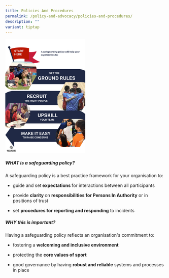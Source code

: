 ```yaml
---
title: Policies And Procedures
permalink: /policy-and-advocacy/policies-and-procedures/
description: ""
variant: tiptap
---
```

<p></p><div class="isomer-image-wrapper"><img style="width: 50%;" height="auto" width="100%" alt="Policy Map" src="/images/Policy_Benefits.png"></div><h5><strong>WHAT is a safeguarding policy?</strong></h5><p>A safeguarding policy is a best practice framework for your organisation to:</p><ul data-tight="true" class="tight"><li><p>guide and set<strong> expectations </strong>for interactions between all participants</p></li><li><p>provide <strong>clarity </strong>on <strong>responsibilities for Persons In Authority</strong> or in positions of trust</p></li><li><p>set <strong>procedures for reporting and responding</strong> to incidents</p></li></ul><p></p><h5><strong>WHY this is important?</strong></h5><p>Having a safeguarding policy reflects an organisation's commitment to:</p><ul data-tight="true" class="tight"><li><p>fostering a <strong>welcoming and inclusive environment</strong> </p></li><li><p>protecting the <strong>core values of sport</strong></p></li><li><p>good governance by having <strong>robust and reliable</strong> systems and processes in place</p><p></p></li></ul><p></p><h5></h5><p></p>